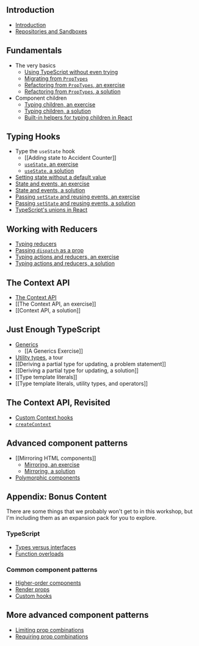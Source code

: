 ## Introduction

- [Introduction](Introduction.md)
- [Repositories and Sandboxes](Repositories%20and%20Sandboxes.md)

## Fundamentals

- The very basics
  - [Using TypeScript without even trying](Using%20TypeScript%20without%20even%20trying.md)
  - [Migrating from `PropTypes`](Migrating%20from%20PropTypes.md)
  - [Refactoring from `PropTypes`, an exercise](Refactoring%20from%20PropTypes,%20an%20exercise.md)
  - [Refactoring from `PropTypes`, a solution](Refactoring%20from%20PropTypes,%20a%20solution.md)
- Component children
  - [Typing children, an exercise](Typing%20children,%20an%20exercise.md)
  - [Typing children, a solution](Typing%20children,%20a%20solution.md)
  - [Built-in helpers for typing children in React](Built-in%20helpers%20for%20typing%20children%20in%20React.md)

## Typing Hooks

- Type the `useState` hook
  - [[Adding state to Accident Counter]]
  - [`useState`, an exercise](useState,%20an%20exercise.md)
  - [`useState`, a solution](useState,%20a%20solution.md)
- [Setting state without a default value](Setting%20state%20without%20a%20default%20value.md)
- [State and events, an exercise](State%20and%20events,%20an%20exercise.md)
- [State and events, a solution](State%20and%20events,%20a%20solution.md)
- [Passing `setState` and reusing events, an exercise](Passing%20setState%20and%20reusing%20events,%20an%20exercise.md)
- [Passing `setState` and reusing events, a solution](Passing%20setState%20and%20reusing%20events,%20a%20solution.md)
- [TypeScript's unions in React](TypeScript's%20unions%20in%20React.md)

## Working with Reducers

- [Typing reducers](Typing%20reducers.md)
- [Passing `dispatch` as a prop](Passing%20dispatch%20as%20a%20prop.md)
- [Typing actions and reducers, an exercise](Typing%20actions%20and%20reducers,%20an%20exercise.md)
- [Typing actions and reducers, a solution](Typing%20actions%20and%20reducers,%20a%20solution.md)

## The Context API

- [The Context API](The%20Context%20API.md)
- [[The Context API, an exercise]]
- [[Context API, a solution]]

## Just Enough TypeScript

- [Generics](Generics.md)
  - [[A Generics Exercise]]
- [Utility types](Utility%20types.md), a tour
- [[Deriving a partial type for updating, a problem statement]]
- [[Deriving a partial type for updating, a solution]]
- [[Type template literals]]
- [[Type template literals, utility types, and operators]]

## The Context API, Revisited

- [Custom Context hooks](Custom%20Context%20hooks.md)
- [`createContext`](createContext.md)

## Advanced component patterns

- [[Mirroring HTML components]]
  - [Mirroring, an exercise](Mirroring,%20an%20exercise.md)
  - [Mirroring, a solution](Mirroring,%20a%20solution.md)
- [Polymorphic components](Polymorphic%20components.md)

## Appendix: Bonus Content

There are some things that we probably won't get to in this workshop, but I'm including them as an expansion pack for you to explore.

### TypeScript

- [Types versus interfaces](Types%20versus%20interfaces.md)
- [Function overloads](Function%20overloads.md)

### Common component patterns

- [Higher-order components](Higher-order%20components.md)
- [Render props](Render%20props.md)
- [Custom hooks](Custom%20hooks.md)

## More advanced component patterns

- [Limiting prop combinations](Limiting%20prop%20combinations.md)
- [Requiring prop combinations](Requiring%20prop%20combinations.md)